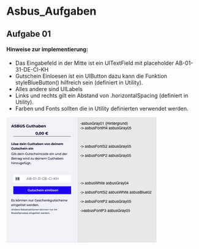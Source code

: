 # Asbus_Aufgaben
## Aufgabe 01 


#### Hinweise zur implementierung: 
- Das Eingabefeld in der Mitte ist ein UITextField mit placeholder AB-01-31-DE-CI-KH
- Gutschein Einloesen ist ein UIButton dazu kann die Funktion styleBlueButton() hilfreich sein (definiert in Utility).
- Alles andere sind UILabels
- Links und rechts gilt ein Abstand von .horizontalSpacing (definiert in Utility).
- Farben und Fonts sollten die in Utility definierten verwendet werden. 


![](AsbusAufgabe01/Aufgabe_img01.png)
